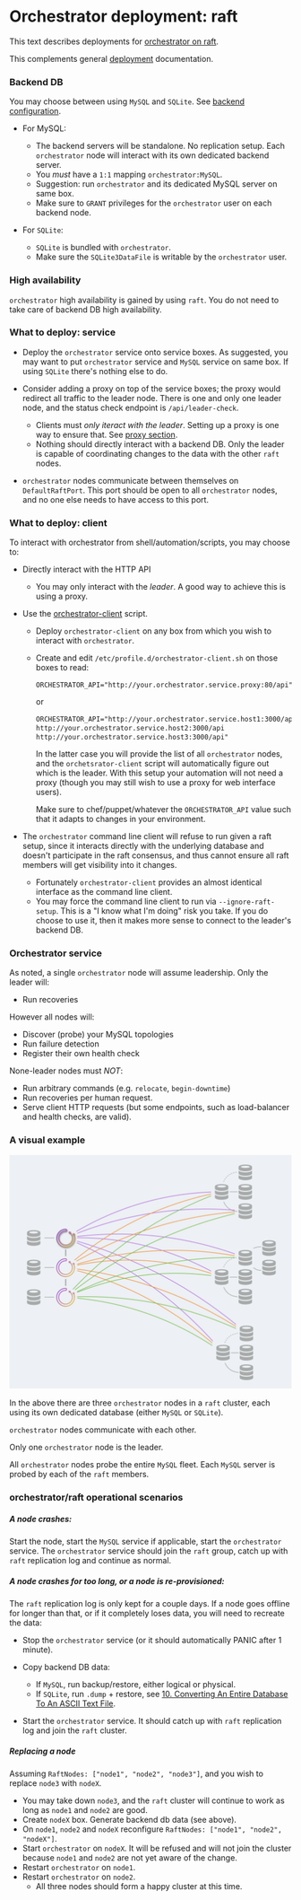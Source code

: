 # Orchestrator deployment: raft

This text describes deployments for [orchestrator on raft](raft.md).

This complements general [deployment](deployment.md) documentation.

### Backend DB

You may choose between using `MySQL` and `SQLite`. See [backend configuration](configuration-backend.md).

- For MySQL:
  - The backend servers will be standalone. No replication setup. Each `orchestrator` node will interact with its own dedicated backend server.
  - You _must_ have a `1:1` mapping `orchestrator:MySQL`.
  - Suggestion: run `orchestrator` and its dedicated MySQL server on same box.
  - Make sure to `GRANT` privileges for the `orchestrator` user on each backend node.

- For `SQLite`:
  - `SQLite` is bundled with `orchestrator`.
  - Make sure the `SQLite3DataFile` is writable by the `orchestrator` user.

### High availability

`orchestrator` high availability is gained by using `raft`. You do not need to take care of backend DB high availability.

### What to deploy: service

- Deploy the `orchestrator` service onto service boxes.
  As suggested, you may want to put `orchestrator` service and `MySQL` service on same box. If using `SQLite` there's nothing else to do.

- Consider adding a proxy on top of the service boxes; the proxy would redirect all traffic to the leader node. There is one and only one leader node, and the status check endpoint is `/api/leader-check`.
  - Clients must _only iteract with the leader_. Setting up a proxy is one way to ensure that. See [proxy section](raft.md#proxy).
  - Nothing should directly interact with a backend DB. Only the leader is capable of coordinating changes to the data with the other `raft` nodes.

- `orchestrator` nodes communicate between themselves on `DefaultRaftPort`. This port should be open to all `orchestrator` nodes, and no one else needs to have access to this port.

### What to deploy: client

To interact with orchestrator from shell/automation/scripts, you may choose to:

- Directly interact with the HTTP API
  - You may only interact with the _leader_. A good way to achieve this is using a proxy.
- Use the [orchestrator-client](orchestrator-client.md) script.
  - Deploy `orchestrator-client` on any box from which you wish to interact with `orchestrator`.
  - Create and edit `/etc/profile.d/orchestrator-client.sh` on those boxes to read:
    ```
    ORCHESTRATOR_API="http://your.orchestrator.service.proxy:80/api"
    ```
    or
    ```
    ORCHESTRATOR_API="http://your.orchestrator.service.host1:3000/api http://your.orchestrator.service.host2:3000/api http://your.orchestrator.service.host3:3000/api"
    ```
    In the latter case you will provide the list of all `orchestrator` nodes, and the `orchetsrator-client` script will automatically figure out which is the leader. With this setup your automation will not need a proxy (though you may still wish to use a proxy for web interface users).

    Make sure to chef/puppet/whatever the `ORCHESTRATOR_API` value such that it adapts to changes in your environment.

- The `orchestrator` command line client will refuse to run given a raft setup, since it interacts directly with the underlying database and doesn't participate in the raft consensus, and thus cannot ensure all raft members will get visibility into it changes.
  - Fortunately `orchestrator-client` provides an almost identical interface as the command line client.
  - You may force the command line client to run via `--ignore-raft-setup`. This is a "I know what I'm doing" risk you take. If you do choose to use it, then it makes more sense to connect to the leader's backend DB.


### Orchestrator service

As noted, a single `orchestrator` node will assume leadership. Only the leader will:

- Run recoveries

However all nodes will:

- Discover (probe) your MySQL topologies
- Run failure detection
- Register their own health check

None-leader nodes must _NOT_:

- Run arbitrary commands (e.g. `relocate`, `begin-downtime`)
- Run recoveries per human request.
- Serve client HTTP requests (but some endpoints, such as load-balancer and health checks, are valid).

### A visual example

![orchestrator deployment, raft](images/orchestrator-deployment-raft.png)

In the above there are three `orchestrator` nodes in a `raft` cluster, each using its own dedicated database (either `MySQL` or `SQLite`).

`orchestrator` nodes communicate with each other.

Only one `orchestrator` node is the leader.

All `orchestrator` nodes probe the entire `MySQL` fleet. Each `MySQL` server is probed by each of the `raft` members.

### orchestrator/raft operational scenarios

##### A node crashes:

Start the node, start the `MySQL` service if applicable, start the `orchestrator` service. The `orchestrator` service should join the `raft` group, catch up with `raft` replication log and continue as normal.

##### A node crashes for too long, or a node is re-provisioned:

The `raft` replication log is only kept for a couple days. If a node goes offline for longer than that, or if it completely loses data, you will need to recreate the data:

- Stop the `orchestrator` service (or it should automatically PANIC after 1 minute).
- Copy backend DB data:
  - If `MySQL`, run backup/restore, either logical or physical.
  - If `SQLite`, run `.dump` + restore, see [10. Converting An Entire Database To An ASCII Text File](https://sqlite.org/cli.html).

- Start the `orchestrator` service. It should catch up with `raft` replication log and join the `raft` cluster.

##### Replacing a node

Assuming `RaftNodes: ["node1", "node2", "node3"]`, and you wish to replace `node3` with `nodeX`.

- You may take down `node3`, and the `raft` cluster will continue to work as long as `node1` and `node2` are good.
- Create `nodeX` box. Generate backend db data (see above).
- On `node1`, `node2` and `nodeX` reconfigure `RaftNodes: ["node1", "node2", "nodeX"]`.
- Start `orchestrator` on `nodeX`. It will be refused and will not join the cluster because `node1` and `node2` are not yet aware of the change.
- Restart `orchestrator` on `node1`.
- Restart `orchestrator` on `node2`.
  - All three nodes should form a happy cluster at this time.
